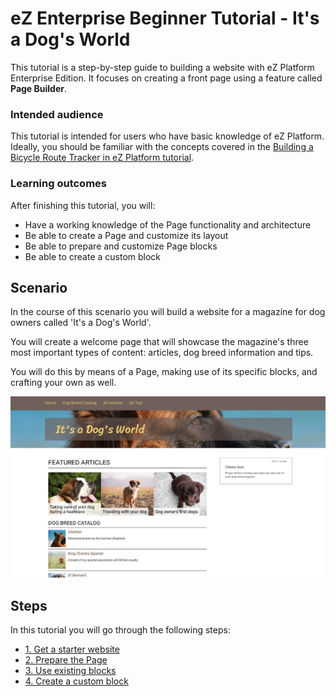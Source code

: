 # eZ Enterprise Beginner Tutorial - It's a Dog's World

This tutorial is a step-by-step guide to building a website with eZ Platform Enterprise Edition.
It focuses on creating a front page using a feature called **Page Builder**. 

### Intended audience

This tutorial is intended for users who have basic knowledge of eZ Platform.
Ideally, you should be familiar with the concepts covered in the [Building a Bicycle Route Tracker in eZ Platform tutorial](../platform_beginner/building_a_bicycle_route_tracker_in_ez_platform.md).

### Learning outcomes

After finishing this tutorial, you will:

- Have a working knowledge of the Page functionality and architecture
- Be able to create a Page and customize its layout
- Be able to prepare and customize Page blocks
- Be able to create a custom block

## Scenario

In the course of this scenario you will build a website for a magazine for dog owners called 'It's a Dog's World'.

You will create a welcome page that will showcase the magazine's three most important types of content: articles, dog breed information and tips.

You will do this by means of a Page, making use of its specific blocks, and crafting your own as well.

![It's a Dog's World - final result](img/enterprise_tut_main_screen.png "It's a Dog's World - final result")

## Steps

In this tutorial you will go through the following steps:

- [1. Get a starter website](1_get_a_starter_website.md)
- [2. Prepare the Page](2_prepare_the_landing_page.md)
- [3. Use existing blocks](3_use_existing_blocks.md)
- [4. Create a custom block](4_create_a_custom_block.md)
